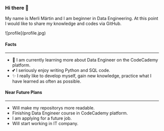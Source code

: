 ### Hi there 👋

My name is Merli Märtin and I am beginner in Data Engineering. At this point I would like to share my knowledge and codes via GitHub.

<div style="width:50%; height:50%;">
![profile](profile.jpg)
</div>

#### Facts
--------------

- :seedling: I am currently learning more about Data Engineer on the CodeCademy platform.
- :two_hearts: I seriously enjoy writing Python and SQL code.
- :sparkles: I really like to develop myself, gain new knowledge, practice what I have learned as often as possible.


#### Near Future Plans
--------------
- Will make my repositorys more readable.
- Finishing Data Engineer course in CodeCademy platform.
- I am applying for a future job.
- Will start working in IT company.


<!--
**MerliMartin/MerliMartin** is a ✨ _special_ ✨ repository because its `README.md` (this file) appears on your GitHub profile.

Here are some ideas to get you started:

- 🔭 I’m currently working on ...
- 🌱 I’m currently learning ...
- 👯 I’m looking to collaborate on ...
- 🤔 I’m looking for help with ...
- 💬 Ask me about ...
- 📫 How to reach me: ...
- 😄 Pronouns: ...
- ⚡ Fun fact: ...

Of course, I complted a course in Data Science, and I really liked it. It was intensive and a lot of knowledge was shared, but durning 
-->
